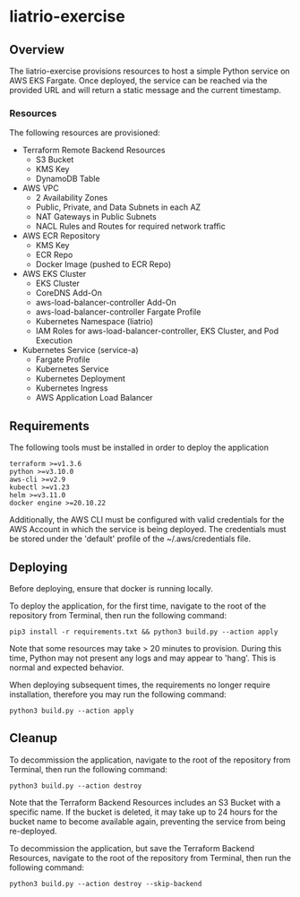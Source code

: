 # liatrio-exercise

## Overview
The liatrio-exercise provisions resources to host a simple Python service on AWS EKS Fargate. Once deployed, the service can be reached via the provided URL and will return a static message and the current timestamp.

### Resources
The following resources are provisioned:
- Terraform Remote Backend Resources
    - S3 Bucket
    - KMS Key
    - DynamoDB Table
- AWS VPC
    - 2 Availability Zones
    - Public, Private, and Data Subnets in each AZ
    - NAT Gateways in Public Subnets
    - NACL Rules and Routes for required network traffic
- AWS ECR Repository
    - KMS Key
    - ECR Repo
    - Docker Image (pushed to ECR Repo)
- AWS EKS Cluster
    - EKS Cluster
    - CoreDNS Add-On
    - aws-load-balancer-controller Add-On
    - aws-load-balancer-controller Fargate Profile
    - Kubernetes Namespace (liatrio)
    - IAM Roles for aws-load-balancer-controller, EKS Cluster, and Pod Execution
- Kubernetes Service (service-a)
    - Fargate Profile
    - Kubernetes Service
    - Kubernetes Deployment
    - Kubernetes Ingress
    - AWS Application Load Balancer


## Requirements
The following tools must be installed in order to deploy the application

    terraform >=v1.3.6
    python >=v3.10.0
    aws-cli >=v2.9
    kubectl >=v1.23
    helm >=v3.11.0
    docker engine >=20.10.22

Additionally, the AWS CLI must be configured with valid credentials for the AWS Account in which the service is being deployed. The credentials must be stored under the 'default' profile of the ~/.aws/credentials file.

## Deploying
Before deploying, ensure that docker is running locally.

To deploy the application, for the first time, navigate to the root of the repository from Terminal, then run the following command:

    pip3 install -r requirements.txt && python3 build.py --action apply

Note that some resources may take > 20 minutes to provision. During this time, Python may not present any logs and may appear to 'hang'. This is normal and expected behavior.

When deploying subsequent times, the requirements no longer require installation, therefore you may run the following command:

    python3 build.py --action apply

## Cleanup
To decommission the application, navigate to the root of the repository from Terminal, then run the following command: 

    python3 build.py --action destroy

Note that the Terraform Backend Resources includes an S3 Bucket with a specific name. If the bucket is deleted, it may take up to 24 hours for the bucket name to become available again, preventing the service from being re-deployed. 

To decommission the application, but save the Terraform Backend Resources, navigate to the root of the repository from Terminal, then run the following command: 

    python3 build.py --action destroy --skip-backend
